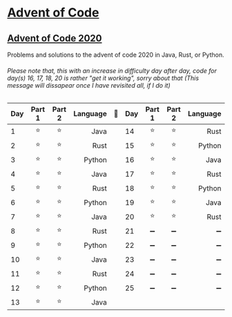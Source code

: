 # [Advent of Code](https://adventofcode.com/)
 
## [Advent of Code 2020](https://adventofcode.com/2020) 
Problems and solutions to the advent of code 2020 in Java, Rust, or Python.

###### *Please note that, this with an increase in difficulty day after day, code for day(s) 16, 17, 18, 20 is rather "get it working", sorry about that (This message will dissapear once I have revisited all, if I do it)*

Day | Part 1 | Part 2 | Language | 🎄   | Day | Part 1 | Part 2 | Language
----|:------:|:------:|---------:|:----:|-----|:------:|:------:|---------:|
1   | ⭐    | ⭐     | Java     |      | 14  | ⭐    | ⭐     | Rust
2   | ⭐    | ⭐     | Rust     |      | 15  | ⭐    | ⭐     | Python
3   | ⭐    | ⭐     | Python   |      | 16  | ⭐    | ⭐     | Java
4   | ⭐    | ⭐     | Java     |      | 17  | ⭐    | ⭐     | Rust
5   | ⭐    | ⭐     | Rust     |      | 18  | ⭐    | ⭐     | Python
6   | ⭐    | ⭐     | Python   |      | 19  | ⭐    | ⭐     | Java
7   | ⭐    | ⭐     | Java     |      | 20  | ⭐    | ⭐     | Rust
8   | ⭐    | ⭐     | Rust     |      | 21  | ➖    | ➖     | ➖
9   | ⭐    | ⭐     | Python   |      | 22  | ➖    | ➖     | ➖
10  | ⭐    | ⭐     | Java     |      | 23  | ➖    | ➖     | ➖
11  | ⭐    | ⭐     | Rust     |      | 24  | ➖    | ➖     | ➖
12  | ⭐    | ⭐     | Python   |      | 25  | ➖    | ➖     | ➖
13  | ⭐    | ⭐     | Java     |      |     |       |         |
